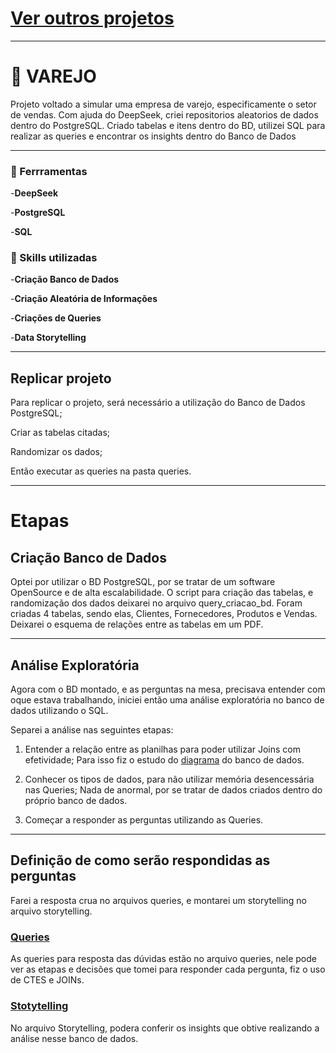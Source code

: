 # [Ver outros projetos](https://github.com/matheusssilveira220/portfolio_dados)
---
# :open_book: VAREJO

Projeto voltado a simular uma empresa de varejo, especificamente o setor de vendas. Com ajuda do DeepSeek, criei repositorios aleatorios de dados dentro do PostgreSQL. Criado tabelas e itens dentro do BD, utilizei SQL para realizar as queries e encontrar os insights dentro do Banco de Dados

---

### :wrench: Ferrramentas
-**DeepSeek**

-**PostgreSQL**

-**SQL**

### :memo: Skills utilizadas

-**Criação Banco de Dados**

-**Criação Aleatória de Informações**

-**Criações de Queries**

-**Data Storytelling**

---

## Replicar projeto

Para replicar o projeto, será necessário a utilização do Banco de Dados PostgreSQL;

Criar as tabelas citadas;

Randomizar os dados;

Então executar as queries na pasta queries.

---

# Etapas

## Criação Banco de Dados

Optei por utilizar o BD PostgreSQL, por se tratar de um software OpenSource e de alta escalabilidade. O script para criação das tabelas, e randomização dos dados deixarei no arquivo query_criacao_bd. Foram criadas 4 tabelas, sendo elas, Clientes, Fornecedores, Produtos e Vendas. Deixarei o esquema de relações entre as tabelas em um PDF.

---

## Análise Exploratória

Agora com o BD montado, e as perguntas na mesa, precisava entender com oque estava trabalhando, iniciei então uma análise exploratória no banco de dados utilizando o SQL.

Separei a análise nas seguintes etapas:

1. Entender a relação entre as planilhas para poder utilizar Joins com efetividade;
Para isso fiz o estudo do [diagrama](https://github.com/matheusssilveira220/portfolio_dados_varejo/blob/main/diagrama.png) do banco de dados.

2. Conhecer os tipos de dados, para não utilizar memória desencessária nas Queries;
Nada de anormal, por se tratar de dados criados dentro do próprio banco de dados.  

3. Começar a responder as perguntas utilizando as Queries.
   
---

## Definição de como serão respondidas as perguntas

Farei a resposta crua no arquivos queries, e montarei um storytelling no arquivo storytelling.

### [Queries](https://github.com/matheusssilveira220/portfolio_dados_varejo/blob/main/queries.md)
As queries para resposta das dúvidas estão no arquivo queries, nele pode ver as etapas e decisões que tomei para responder cada pergunta, fiz o uso de CTES e JOINs.

### [Stotytelling](https://github.com/matheusssilveira220/portfolio_dados_varejo/blob/main/storytelling.md)
No arquivo Storytelling, podera conferir os insights que obtive realizando a análise nesse banco de dados.
